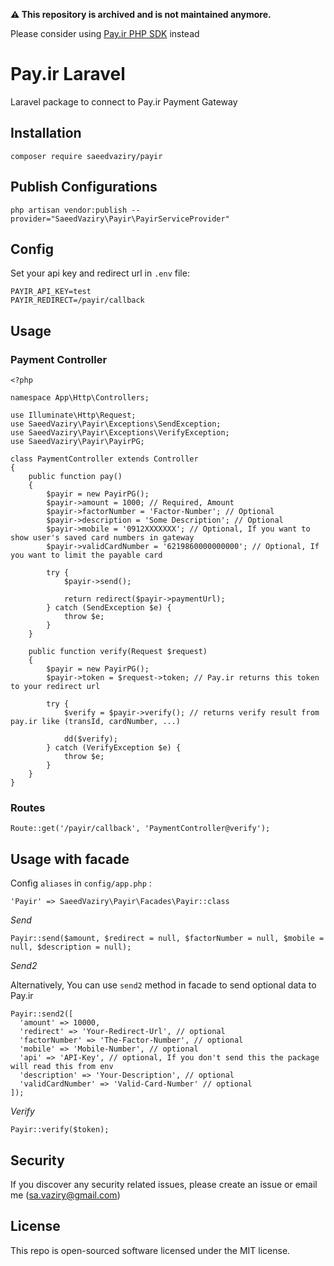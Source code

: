 **⚠️ This repository is archived and is not maintained anymore.**

Please consider using [Pay.ir PHP SDK](https://github.com/paydotir/php-sdk) instead

# Pay.ir Laravel

Laravel package to connect to Pay.ir Payment Gateway

## Installation

`composer require saeedvaziry/payir`

## Publish Configurations

`php artisan vendor:publish --provider="SaeedVaziry\Payir\PayirServiceProvider"`

## Config

Set your api key and redirect url in `.env` file:

    PAYIR_API_KEY=test
    PAYIR_REDIRECT=/payir/callback
    
## Usage

### Payment Controller

    <?php
    
    namespace App\Http\Controllers;
    
    use Illuminate\Http\Request;
    use SaeedVaziry\Payir\Exceptions\SendException;
    use SaeedVaziry\Payir\Exceptions\VerifyException;
    use SaeedVaziry\Payir\PayirPG;
    
    class PaymentController extends Controller
    {
        public function pay()
        {
            $payir = new PayirPG();
            $payir->amount = 1000; // Required, Amount
            $payir->factorNumber = 'Factor-Number'; // Optional
            $payir->description = 'Some Description'; // Optional
            $payir->mobile = '0912XXXXXXX'; // Optional, If you want to show user's saved card numbers in gateway
            $payir->validCardNumber = '6219860000000000'; // Optional, If you want to limit the payable card
    
            try {
                $payir->send();
    
                return redirect($payir->paymentUrl);
            } catch (SendException $e) {
                throw $e;
            }
        }
    
        public function verify(Request $request)
        {
            $payir = new PayirPG();
            $payir->token = $request->token; // Pay.ir returns this token to your redirect url
    
            try {
                $verify = $payir->verify(); // returns verify result from pay.ir like (transId, cardNumber, ...)
    
                dd($verify);
            } catch (VerifyException $e) {
                throw $e;
            }
        }
    }

### Routes

    Route::get('/payir/callback', 'PaymentController@verify');
    
## Usage with facade

Config `aliases` in `config/app.php` :

    'Payir' => SaeedVaziry\Payir\Facades\Payir::class
    
*Send*

    Payir::send($amount, $redirect = null, $factorNumber = null, $mobile = null, $description = null);
    
*Send2*

Alternatively, You can use `send2` method in facade to send optional data to Pay.ir

    Payir::send2([
      'amount' => 10000,
      'redirect' => 'Your-Redirect-Url', // optional
      'factorNumber' => 'The-Factor-Number', // optional
      'mobile' => 'Mobile-Number', // optional
      'api' => 'API-Key', // optional, If you don't send this the package will read this from env
      'description' => 'Your-Description', // optional
      'validCardNumber' => 'Valid-Card-Number' // optional
    ]);

*Verify*

    Payir::verify($token);

## Security

If you discover any security related issues, please create an issue or email me (sa.vaziry@gmail.com)
    
## License

This repo is open-sourced software licensed under the MIT license.
